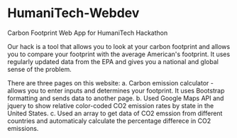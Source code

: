 # HumaniTech-Webdev
Carbon Footprint Web App for HumaniTech Hackathon

Our hack is a tool that allows you to look at your carbon footprint and allows you to compare your footprint with the average American's footprint. It uses regularly updated data from the EPA and gives you a national and global sense of the problem.

There are three pages on this website:
    a. Carbon emission calculator - allows you to enter inputs and determines your footprint. It uses Bootstrap formatting and sends data to another page. 
    b. Used Google Maps API and jquery to show relative color-coded CO2 emission rates by state in the United States. 
    c. Used an array to get data of CO2 emssion from different countries and automaticaly calculate the percentage differece in CO2 emissions.
